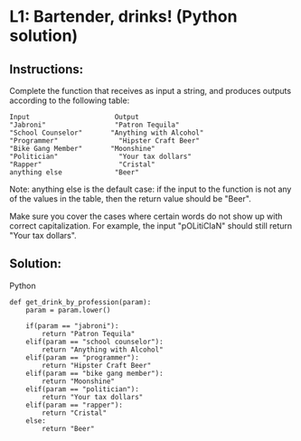 # L1: Bartender, drinks! (Python solution)

## Instructions:
Complete the function that receives as input a string, and produces outputs according to the following table:
```
Input	                  Output
"Jabroni"	              "Patron Tequila"
"School Counselor"	     "Anything with Alcohol"
"Programmer"	           "Hipster Craft Beer"
"Bike Gang Member"	     "Moonshine"
"Politician"	           "Your tax dollars"
"Rapper"	               "Cristal"
anything else	          "Beer"
```
Note: anything else is the default case: if the input to the function is not any of the values in the table, then the return value should be "Beer".

Make sure you cover the cases where certain words do not show up with correct capitalization. For example, the input "pOLitiCIaN" should still return "Your tax dollars".

## Solution:
Python
~~~
def get_drink_by_profession(param):
    param = param.lower()

    if(param == "jabroni"):
        return "Patron Tequila"
    elif(param == "school counselor"):
        return "Anything with Alcohol"
    elif(param == "programmer"):
        return "Hipster Craft Beer"
    elif(param == "bike gang member"):
        return "Moonshine"
    elif(param == "politician"):
        return "Your tax dollars"
    elif(param == "rapper"):
        return "Cristal"
    else:
        return "Beer"
~~~
